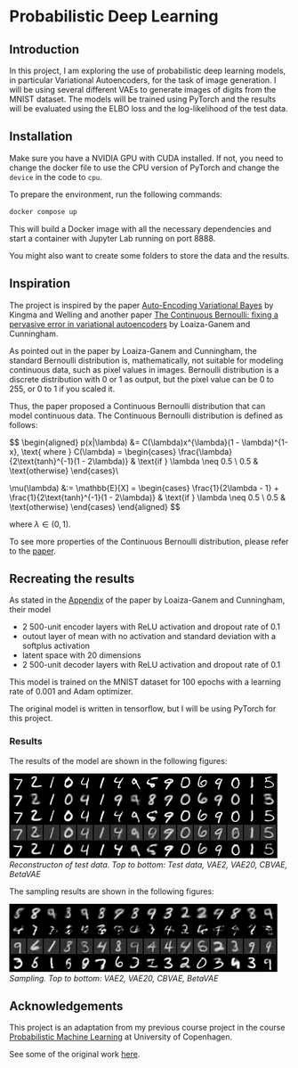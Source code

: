 # Probabilistic Deep Learning

## Introduction

In this project, I am exploring the use of probabilistic deep learning models, in particular Variational Autoencoders, for the task of image generation.
I will be using several different VAEs to generate images of digits from the MNIST dataset.
The models will be trained using PyTorch and the results will be evaluated using the ELBO loss and the log-likelihood of the test data.

## Installation

Make sure you have a NVIDIA GPU with CUDA installed.
If not, you need to change the docker file to use the CPU version of PyTorch and change the `device` in the code to `cpu`.

To prepare the environment, run the following commands:

```bash
docker compose up
```

This will build a Docker image with all the necessary dependencies and start a container with Jupyter Lab running on port 8888.

You might also want to create some folders to store the data and the results.

## Inspiration

The project is inspired by the paper [Auto-Encoding Variational Bayes](https://arxiv.org/abs/1312.6114) by Kingma and Welling and another paper [The Continuous Bernoulli: fixing a pervasive error in variational autoencoders](https://arxiv.org/abs/1907.06845) by Loaiza-Ganem and Cunningham.

As pointed out in the paper by Loaiza-Ganem and Cunningham, the standard Bernoulli distribution is, mathematically, not suitable for modeling continuous data, such as pixel values in images. Bernoulli distribution is a discrete distribution with 0 or 1 as output, but the pixel value can be 0 to 255, or 0 to 1 if you scaled it.

Thus, the paper proposed a Continuous Bernoulli distribution that can model continuous data. The Continuous Bernoulli distribution is defined as follows:

$$
\begin{aligned}
p(x|\lambda) &= C(\lambda)x^{\lambda}(1 - \lambda)^{1-x}, \text{ where } C(\lambda) =
\begin{cases}
    \frac{\lambda}{2\text{tanh}^{-1}(1 - 2\lambda)} & \text{if } \lambda \neq 0.5 \\
    0.5 & \text{otherwise}
\end{cases}\\

\mu(\lambda) &:= \mathbb{E}[X] =
\begin{cases}
    \frac{1}{2\lambda - 1} + \frac{1}{2\text{tanh}^{-1}(1 - 2\lambda)} & \text{if } \lambda \neq 0.5 \\
    0.5 & \text{otherwise}
\end{cases}
\end{aligned}
$$

where $\lambda\in(0,1)$.

To see more properties of the Continuous Bernoulli distribution, please refer to the [paper](https://arxiv.org/abs/1907.06845).

## Recreating the results

As stated in the [Appendix](https://arxiv.org/src/1907.06845v5/anc/cont_bern_appendix.pdf) of the paper by Loaiza-Ganem and Cunningham, their model

- 2 500-unit encoder layers with ReLU activation and dropout rate of 0.1
- outout layer of mean with no activation and standard deviation with a softplus activation
- latent space with 20 dimensions
- 2 500-unit decoder layers with ReLU activation and dropout rate of 0.1

This model is trained on the MNIST dataset for 100 epochs with a learning rate of 0.001 and Adam optimizer.

The original model is written in tensorflow, but I will be using PyTorch for this project. 

### Results 

The results of the model are shown in the following figures:
<p>
    <img src="figs/reconstruction_comparison.png" alt>
    <em>Reconstructon of test data. Top to bottom: Test data, VAE2, VAE20, CBVAE, BetaVAE</em>
</p>

The sampling results are shown in the following figures:
<p>
    <img src="figs/sampling_comparison.png" alt>
    <em>Sampling. Top to bottom: VAE2, VAE20, CBVAE, BetaVAE</em>
</p>

## Acknowledgements

This project is an adaptation from my previous course project in the course [Probabilistic Machine Learning](https://kurser.ku.dk/course/NDAK21004U/2023-2024) at University of Copenhagen.

See some of the original work [here](https://github.com/Minhao-Zhang/PML_Final_2023_B2).
